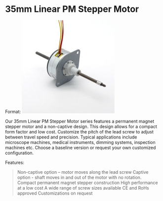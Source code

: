 # 35mm Linear PM Stepper Motor

Format: ![35mm Linear PM Stepper Motor](https://github.com/3rdEyeLabs-io/LDO-Motors/blob/main/Linear%20Stepper%20Motor/35mm%20Linear%20PM%20Stepper%20Series/35mm%20Linear%20PM%20Stepper%20Series.jpg)


Our 35mm Linear PM Stepper Motor series features a permanent magnet stepper motor and a non-captive design. 
This design allows for a compact form factor and low cost. Customize the pitch of the lead screw to adjust 
between travel speed and precision. Typical applications include microscope machines, medical instruments, 
dimming systems, inspection machines etc. Choose a baseline version or request your own customized configuration.

Features:

> Non-captive option – motor moves along the lead screw
> Captive option - shaft moves in and out of the motor with no rotation.
> Compact permanent magnet stepper construction
> High performance at a low cost
> A wide range of screw sizes available
> CE and RoHs approved
> Customizations on request